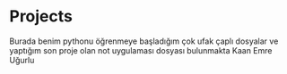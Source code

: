 # Projects
Burada benim pythonu öğrenmeye başladığım çok ufak çaplı dosyalar ve yaptığım son proje olan not uygulaması dosyası bulunmakta
Kaan Emre Uğurlu